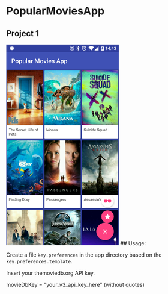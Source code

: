 # PopularMoviesApp

## Project 1
<img src="art/mobile_portrait_grid.png?raw=true" width="300">
## Usage:

Create a file `key.preferences` in the app directory based on the `key.preferences.template`.

Insert your themoviedb.org API key.

movieDbKey = "your_v3_api_key_here" (without quotes)
